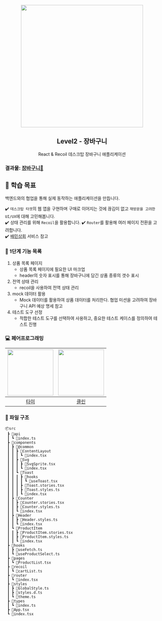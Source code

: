 <p align="middle" >
  <img src="https://techcourse-storage.s3.ap-northeast-2.amazonaws.com/3e6c6f30b11d4b098b5a3e81be19ce3a" width="400">
</p>
<h2 align="middle">Level2 - 장바구니</h2>
<p align="middle">React & Recoil 데스크탑 장바구니 애플리케이션</p>
</p>

### 결과물: [장바구니🛒](https://xodms0309.github.io/react-shopping-cart/)

## 🚀 학습 목표

백엔드와의 협업을 통해 실제 동작하는 애플리케이션을 만듭니다.

✔️ `데스크탑 타겟`의 웹 앱을 구현하며 구매로 이어지는 것에 끊김이 없고 `재방문을 고려한 UI/UX`에 대해 고민해봅니다.  
✔️ 상태 관리를 위해 `Recoil`을 활용합니다.
✔️ `Router`를 활용해 여러 페이지 전환을 고려합니다.  
✔️ [배민상회](https://mart.baemin.com) 서비스 참고

### 📝 1단계 기능 목록

1. 상품 목록 페이지
   - 상품 목록 페이지에 필요한 UI 마크업
   - header의 숫자 표시를 통해 장바구니에 담긴 상품 종류의 갯수 표시
2. 전역 상태 관리
   - recoil을 사용하여 전역 상태 관리
3. mock 데이터 활용
   - Mock 데이터를 활용하여 상품 데이터를 처리한다. 협업 미션을 고려하여 장바구니 API 예상 명세 참고
4. 테스트 도구 선정
   - 적합한 테스트 도구를 선택하여 사용하고, 중요한 테스트 케이스를 정의하여 테스트 진행

### 💻 페어프로그래밍

| <img src="https://avatars.githubusercontent.com/u/55427367?v=4" width=150px> | <img src="https://avatars.githubusercontent.com/u/50974359?v=4" width=150px> |
| :--------------------------------------------------------------------------: | :--------------------------------------------------------------------------: |
|                     [타미](http://github.com/xodms0309)                      |                     [클린](http://github.com/hozzijeong)                     |

### 🌲 파일 구조

```
📦src
 ┣ 📂api
 ┃ ┗ 📜index.ts
 ┣ 📂components
 ┃ ┣ 📂@common
 ┃ ┃ ┣ 📂ContentLayout
 ┃ ┃ ┃ ┗ 📜index.tsx
 ┃ ┃ ┣ 📂Svg
 ┃ ┃ ┃ ┣ 📜SvgSprite.tsx
 ┃ ┃ ┃ ┗ 📜index.tsx
 ┃ ┃ ┗ 📂Toast
 ┃ ┃ ┃ ┣ 📂hooks
 ┃ ┃ ┃ ┃ ┗ 📜useToast.tsx
 ┃ ┃ ┃ ┣ 📜Toast.stories.tsx
 ┃ ┃ ┃ ┣ 📜Toast.styles.ts
 ┃ ┃ ┃ ┗ 📜index.tsx
 ┃ ┣ 📂Counter
 ┃ ┃ ┣ 📜Counter.stories.tsx
 ┃ ┃ ┣ 📜Counter.styles.ts
 ┃ ┃ ┗ 📜index.tsx
 ┃ ┣ 📂Header
 ┃ ┃ ┣ 📜Header.styles.ts
 ┃ ┃ ┗ 📜index.tsx
 ┃ ┗ 📂ProductItem
 ┃ ┃ ┣ 📜ProductItem.stories.tsx
 ┃ ┃ ┣ 📜ProductItem.styles.ts
 ┃ ┃ ┗ 📜index.tsx
 ┣ 📂hooks
 ┃ ┣ 📜useFetch.ts
 ┃ ┗ 📜useProductSelect.ts
 ┣ 📂pages
 ┃ ┗ 📜ProductList.tsx
 ┣ 📂recoil
 ┃ ┗ 📜cartList.ts
 ┣ 📂router
 ┃ ┗ 📜index.tsx
 ┣ 📂styles
 ┃ ┣ 📜GlobalStyle.ts
 ┃ ┣ 📜styles.d.ts
 ┃ ┗ 📜theme.ts
 ┣ 📂types
 ┃ ┗ 📜index.ts
 ┣ 📜App.tsx
 ┗ 📜index.tsx
```
